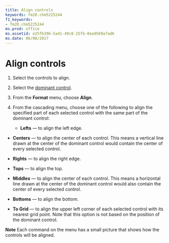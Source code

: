 ```yaml
---
title: Align controls
keywords: fm20.chm5225244
f1_keywords:
- fm20.chm5225244
ms.prod: office
ms.assetid: e25fb39b-5a41-49c8-25fb-0ea9569a7ad6
ms.date: 06/08/2017
---
```



# Align controls




1. Select the controls to align.
    
2. Select the [dominant control](../../Glossary/glossary-vba.md).
    
3. From the  **Format** menu, choose **Align**.
    
4. From the cascading menu, choose one of the following to align the specified part of each selected control with the same part of the dominant control:
    
    
    
      -  **Lefts** — to align the left edge.
    
  -  **Centers** — to align the center of each control. This means a vertical line drawn at the center of the dominant control would contain the center of every selected control.
    
  -  **Rights** — to align the right edge.
    
  -  **Tops** — to align the top.
    
  -  **Middles** — to align the center of each control. This means a horizontal line drawn at the center of the dominant control would also contain the center of every selected control.
    
  -  **Bottoms** — to align the bottom.
    
  -  **To Grid** — to align the upper left corner of each selected control with its nearest grid point. Note that this option is not based on the position of the dominant control.
    

    
    




 **Note**  Each command on the menu has a small picture that shows how the controls will be aligned.


